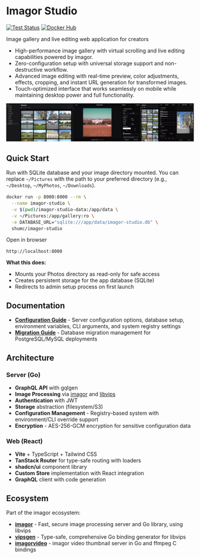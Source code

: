 # Imagor Studio

[![Test Status](https://github.com/cshum/imagor-studio/workflows/test/badge.svg)](https://github.com/cshum/imagor-studio/actions/workflows/test.yml)
[![Docker Hub](https://img.shields.io/badge/docker-shumc/imagor--studio-blue.svg)](https://hub.docker.com/r/shumc/imagor-studio/)

Image gallery and live editing web application for creators

* High-performance image gallery with virtual scrolling and live editing capabilities powered by imagor.
* Zero-configuration setup with universal storage support and non-destructive workflow.
* Advanced image editing with real-time preview, color adjustments, effects, cropping, and instant URL generation for transformed images.
* Touch-optimized interface that works seamlessly on mobile while maintaining desktop power and full functionality.

![Screenshots](assets/screenshots.jpg)

## Quick Start

Run with SQLite database and your image directory mounted. You can replace `~/Pictures` with the path to your preferred directory (e.g., `~/Desktop`, `~/MyPhotos`, `~/Downloads`).

```bash
docker run -p 8000:8000 --rm \
  --name imagor-studio \
  -v $(pwd)/imagor-studio-data:/app/data \
  -v ~/Pictures:/app/gallery:ro \
  -e DATABASE_URL="sqlite:///app/data/imagor-studio.db" \
  shumc/imagor-studio
```

Open in browser 

```
http://localhost:8000
```

**What this does:**
- Mounts your Photos directory as read-only for safe access
- Creates persistent storage for the app database (SQLite)
- Redirects to admin setup process on first launch

## Documentation

- **[Configuration Guide](CONFIGURATION.md)** - Server configuration options, database setup, environment variables, CLI arguments, and system registry settings
- **[Migration Guide](MIGRATION.md)** - Database migration management for PostgreSQL/MySQL deployments

## Architecture

### Server (Go)
- **GraphQL API** with gqlgen
- **Image Processing** via [imagor](https://github.com/cshum/imagor) and [libvips](https://github.com/libvips/libvips)
- **Authentication** with JWT
- **Storage** abstraction (filesystem/S3)
- **Configuration Management** - Registry-based system with environment/CLI override support
- **Encryption** - AES-256-GCM encryption for sensitive configuration data

### Web (React)
- **Vite** + TypeScript + Tailwind CSS
- **TanStack Router** for type-safe routing with loaders
- **shadcn/ui** component library
- **Custom Store** implementation with React integration
- **GraphQL** client with code generation

## Ecosystem

Part of the imagor ecosystem:

- **[imagor](https://github.com/cshum/imagor)** - Fast, secure image processing server and Go library, using libvips
- **[vipsgen](https://github.com/cshum/vipsgen)** - Type-safe, comprehensive Go binding generator for libvips
- **[imagorvideo](https://github.com/cshum/imagorvideo)** - imagor video thumbnail server in Go and ffmpeg C bindings
